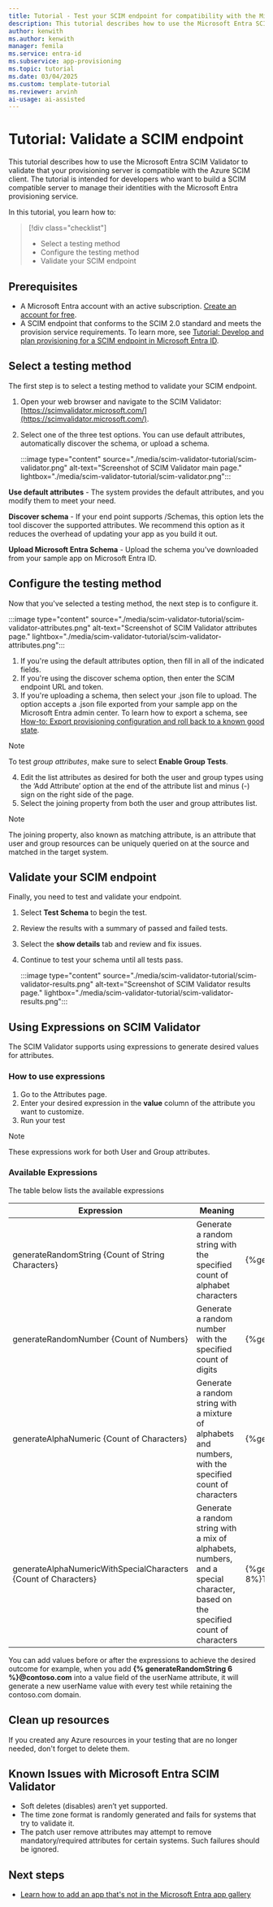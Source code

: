 ```yaml
---
title: Tutorial - Test your SCIM endpoint for compatibility with the Microsoft Entra provisioning service.
description: This tutorial describes how to use the Microsoft Entra SCIM Validator to validate that your provisioning server is compatible with the Azure SCIM client.
author: kenwith
ms.author: kenwith
manager: femila
ms.service: entra-id
ms.subservice: app-provisioning
ms.topic: tutorial
ms.date: 03/04/2025
ms.custom: template-tutorial
ms.reviewer: arvinh
ai-usage: ai-assisted
---
```



# Tutorial: Validate a SCIM endpoint

This tutorial describes how to use the Microsoft Entra SCIM Validator to validate that your provisioning server is compatible with the Azure SCIM client. The tutorial is intended for developers who want to build a SCIM compatible server to manage their identities with the Microsoft Entra provisioning service.

In this tutorial, you learn how to:

> [!div class="checklist"]
> * Select a testing method
> * Configure the testing method
> * Validate your SCIM endpoint

## Prerequisites

- A Microsoft Entra account with an active subscription. [Create an account for free](https://azure.microsoft.com/free/?WT.mc_id=A261C142F).
- A SCIM endpoint that conforms to the SCIM 2.0 standard and meets the provision service requirements. To learn more, see [Tutorial: Develop and plan provisioning for a SCIM endpoint in Microsoft Entra ID](use-scim-to-provision-users-and-groups.md).


## Select a testing method
The first step is to select a testing method to validate your SCIM endpoint.

1. Open your web browser and navigate to the SCIM Validator: [https://scimvalidator.microsoft.com/](https://scimvalidator.microsoft.com/).
1. Select one of the three test options. You can use default attributes, automatically discover the schema, or upload a schema.

    :::image type="content" source="./media/scim-validator-tutorial/scim-validator.png" alt-text="Screenshot of SCIM Validator main page." lightbox="./media/scim-validator-tutorial/scim-validator.png":::

**Use default attributes** - The system provides the default attributes, and you modify them to meet your need.

**Discover schema** - If your end point supports /Schemas, this option lets the tool discover the supported attributes. We recommend this option as it reduces the overhead of updating your app as you build it out.

**Upload Microsoft Entra Schema** - Upload the schema you've downloaded from your sample app on Microsoft Entra ID.


## Configure the testing method
Now that you've selected a testing method, the next step is to configure it.

:::image type="content" source="./media/scim-validator-tutorial/scim-validator-attributes.png" alt-text="Screenshot of SCIM Validator attributes page." lightbox="./media/scim-validator-tutorial/scim-validator-attributes.png":::

1. If you're using the default attributes option, then fill in all of the indicated fields.
2. If you're using the discover schema option, then enter the SCIM endpoint URL and token.
3. If you're uploading a schema, then select your .json file to upload. The option accepts a .json file exported from your sample app on the Microsoft Entra admin center. To learn how to export a schema, see [How-to: Export provisioning configuration and roll back to a known good state](export-import-provisioning-configuration.md#export-your-provisioning-configuration). 
> [!NOTE]
> To test *group attributes*, make sure to select **Enable Group Tests**.

4. Edit the list attributes as desired for both the user and group types using the ‘Add Attribute’ option at the end of the attribute list and minus (-) sign on the right side of the page. 
5. Select the joining property from both the user and group attributes list. 
> [!NOTE]
> The joining property, also known as matching attribute, is an attribute that user and group resources can be uniquely queried on at the source and matched in the target system.


## Validate your SCIM endpoint
Finally, you need to test and validate your endpoint.

1. Select **Test Schema** to begin the test.
1. Review the results with a summary of passed and failed tests.
1. Select the **show details** tab and review and fix issues.
1. Continue to test your schema until all tests pass.

    :::image type="content" source="./media/scim-validator-tutorial/scim-validator-results.png" alt-text="Screenshot of SCIM Validator results page." lightbox="./media/scim-validator-tutorial/scim-validator-results.png":::

## Using Expressions on SCIM Validator
The SCIM Validator supports using expressions to generate desired values for attributes.

### How to use expressions
1.	Go to the Attributes page.
2.	Enter your desired expression in the **value** column of the attribute you want to customize.
3.	Run your test
   
> [!NOTE]
>These expressions work for both User and Group attributes.

### Available Expressions
The table below lists the available expressions

|**Expression**|**Meaning**|**Example**|**Result**|
   |-|-|-|-|
   |generateRandomString {Count of String Characters}|Generate a random string with the specified count of alphabet characters|{%generateRandomString 6%}@contoso.com|CXJHYP@contoso.com|
   |generateRandomNumber {Count of Numbers}|Generate a random number with the specified count of digits|{%generateRandomNumber 4%}|8821|
   |generateAlphaNumeric {Count of Characters}|Generate a random string with a mixture of alphabets and numbers, with the specified count of characters|{%generateAlphaNumeric 7%}|59Q2M9W|
   |generateAlphaNumericWithSpecialCharacters {Count of Characters}|Generate a random string with a mix of alphabets, numbers, and a special character, based on the specified count of characters|{%generateAlphaNumericWithSpecialCharacters 8%}TEST|D385N05’TEST|

You can add values before or after the expressions to achieve the desired outcome for example, when you add **{% generateRandomString 6 %}@contoso.com** into a value field of the userName attribute, it will generate a new userName value with every test while retaining the contoso.com domain. 

## Clean up resources

If you created any Azure resources in your testing that are no longer needed, don't forget to delete them.

<a name='known-issues-with-azure-ad-scim-validator'></a>

## Known Issues with Microsoft Entra SCIM Validator

- Soft deletes (disables) aren’t yet supported.
- The time zone format is randomly generated and fails for systems that try to validate it.
- The patch user remove attributes may attempt to remove mandatory/required attributes for certain systems. Such failures should be ignored.


## Next steps
- [Learn how to add an app that's not in the Microsoft Entra app gallery](~/identity/enterprise-apps/overview-application-gallery.md)
